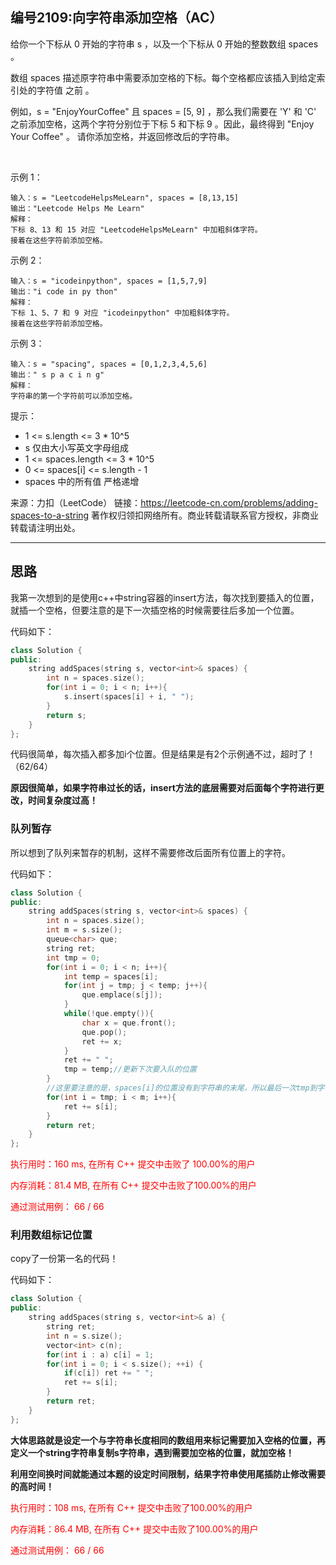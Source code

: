 ## 编号2109:向字符串添加空格（AC）

给你一个下标从 0 开始的字符串 s ，以及一个下标从 0 开始的整数数组 spaces 。

数组 spaces 描述原字符串中需要添加空格的下标。每个空格都应该插入到给定索引处的字符值 之前 。

例如，s = "EnjoyYourCoffee" 且 spaces = [5, 9] ，那么我们需要在 'Y' 和 'C' 之前添加空格，这两个字符分别位于下标 5 和下标 9 。因此，最终得到 "Enjoy Your Coffee" 。
请你添加空格，并返回修改后的字符串。

 

示例 1：
```
输入：s = "LeetcodeHelpsMeLearn", spaces = [8,13,15]
输出："Leetcode Helps Me Learn"
解释：
下标 8、13 和 15 对应 "LeetcodeHelpsMeLearn" 中加粗斜体字符。
接着在这些字符前添加空格。
```
示例 2：
```
输入：s = "icodeinpython", spaces = [1,5,7,9]
输出："i code in py thon"
解释：
下标 1、5、7 和 9 对应 "icodeinpython" 中加粗斜体字符。
接着在这些字符前添加空格。
```
示例 3：
```
输入：s = "spacing", spaces = [0,1,2,3,4,5,6]
输出：" s p a c i n g"
解释：
字符串的第一个字符前可以添加空格。 
```
提示：

* 1 <= s.length <= 3 * 10^5
* s 仅由大小写英文字母组成
* 1 <= spaces.length <= 3 * 10^5
* 0 <= spaces[i] <= s.length - 1
* spaces 中的所有值 严格递增

来源：力扣（LeetCode）
链接：https://leetcode-cn.com/problems/adding-spaces-to-a-string
著作权归领扣网络所有。商业转载请联系官方授权，非商业转载请注明出处。

---
## 思路

我第一次想到的是使用c++中string容器的insert方法，每次找到要插入的位置，就插一个空格，但要注意的是下一次插空格的时候需要往后多加一个位置。

代码如下：
```c++
class Solution {
public:
    string addSpaces(string s, vector<int>& spaces) {
        int n = spaces.size();
        for(int i = 0; i < n; i++){
            s.insert(spaces[i] + i, " ");
        }
        return s;
    }
};
```

代码很简单，每次插入都多加i个位置。但是结果是有2个示例通不过，超时了！（62/64）

**原因很简单，如果字符串过长的话，insert方法的底层需要对后面每个字符进行更改，时间复杂度过高！**

### 队列暂存

所以想到了队列来暂存的机制，这样不需要修改后面所有位置上的字符。

代码如下：
```c++
class Solution {
public:
    string addSpaces(string s, vector<int>& spaces) {
        int n = spaces.size();
        int m = s.size();
        queue<char> que;
        string ret;
        int tmp = 0;
        for(int i = 0; i < n; i++){
            int temp = spaces[i];
            for(int j = tmp; j < temp; j++){
                que.emplace(s[j]);
            }
            while(!que.empty()){
                char x = que.front();
                que.pop();
                ret += x;
            }
            ret += " ";
            tmp = temp;//更新下次要入队的位置
        }
        //这里要注意的是，spaces[i]的位置没有到字符串的末尾，所以最后一次tmp到字符串末尾的位置需要重新加入到结果字符串中。
        for(int i = tmp; i < m; i++){
            ret += s[i];
        }
        return ret;
    }
};
```

<span style="color:red">执行用时：160 ms, 在所有 C++ 提交中击败了
100.00%的用户</span>

<span style="color:red">内存消耗：81.4 MB, 在所有 C++ 提交中击败了100.00%的用户</span>

<span style="color:red">通过测试用例：
66 / 66</span>

### 利用数组标记位置

copy了一份第一名的代码！

代码如下：
```c++
class Solution {
public:
    string addSpaces(string s, vector<int>& a) {
        string ret;
        int n = s.size();
        vector<int> c(n);
        for(int i : a) c[i] = 1;
        for(int i = 0; i < s.size(); ++i) {
            if(c[i]) ret += " ";
            ret += s[i];
        }
        return ret;
    }
};
```

**大体思路就是设定一个与字符串长度相同的数组用来标记需要加入空格的位置，再定义一个string字符串复制s字符串，遇到需要加空格的位置，就加空格！**

**利用空间换时间就能通过本题的设定时间限制，结果字符串使用尾插防止修改需要的高时间！**

<span style ="color:red">执行用时：108 ms, 在所有 C++ 提交中击败了100.00%的用户</span>

<span style ="color:red">内存消耗：86.4 MB, 在所有 C++ 提交中击败了100.00%的用户</span>

<span style ="color:red">通过测试用例：
66 / 66
</span>
